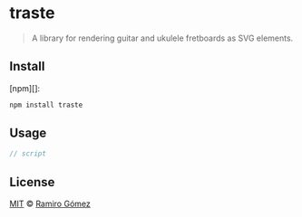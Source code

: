 # traste

> A library for rendering guitar and ukulele fretboards as SVG elements.

## Install

[npm][]:

```sh
npm install traste
```

## Usage

```js
// script
```

## License

[MIT](LICENSE) © [Ramiro Gómez](https://ramiro.org/)
